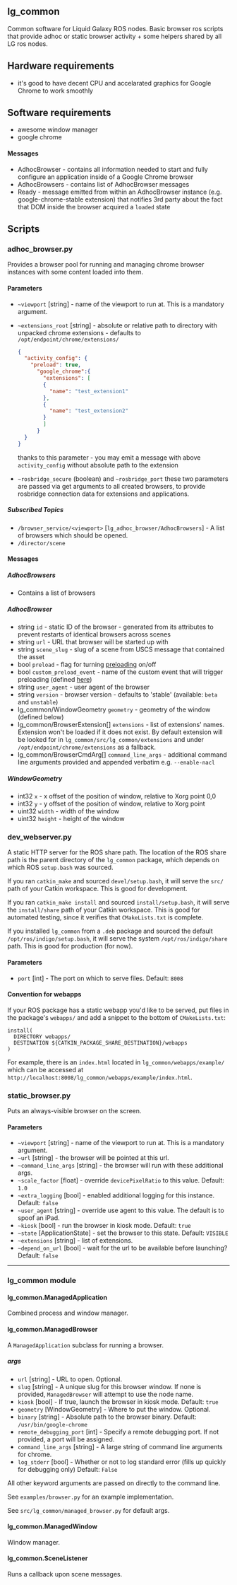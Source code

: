 lg\_common
----------

Common software for Liquid Galaxy ROS nodes. Basic browser ros scripts
that provide adhoc or static browser activity + some helpers shared by
all LG ros nodes.

## Hardware requirements

* it's good to have decent CPU and accelarated graphics for Google
  Chrome to work smoothly

## Software requirements

* awesome window manager
* google chrome

#### Messages
- AdhocBrowser - contains all information needed to start and fully
  configure an application inside of a Google Chrome browser
- AdhocBrowsers - contains list of AdhocBrowser messages
- Ready - message emitted from within an AdhocBrowser instance (e.g.
  google-chrome-stable extension) that notifies 3rd party about the fact
that DOM inside the browser acquired a `loaded` state

## Scripts

### adhoc\_browser.py

Provides a browser pool for running and managing chrome browser instances with some content loaded into them.

#### Parameters

* `~viewport` [string] - name of the viewport to run at. This is a mandatory argument.
* `~extensions_root` [string] - absolute or relative path to directory with unpacked chrome extensions - defaults to `/opt/endpoint/chrome/extensions/`

    ```json
    {
      "activity_config": {
        "preload": true,
          "google_chrome":{
            "extensions": [
            {
              "name": "test_extension1"
            },
            {
              "name": "test_extension2"
            }
            ]
          }
      }
    }
    ```

    thanks to this parameter - you may emit a message with above `activity_config` without absolute path to the extension

* `~rosbridge_secure` (boolean) and `~rosbridge_port` these two parameters are passed via get arguments to all created browsers, to provide rosbridge connection data for extensions and applications.

##### Subscribed Topics

* `/browser_service/<viewport>` [`lg_adhoc_browser/AdhocBrowsers`] - A list of browsers which should be opened.
* `/director/scene`

#### Messages

##### AdhocBrowsers

* Contains a list of browsers

##### AdhocBrowser

* string `id` - static ID of the browser - generated from its attributes
  to prevent restarts of identical browsers across scenes
* string `url` - URL that browser will be started up with
* string `scene_slug` - slug of a scene from USCS message that contained
  the asset
* bool `preload` - flag for turning
  [preloading](https://github.com/EndPointCorp/lg_ros_nodes/wiki/Unified-State-Control-System-API#preloading) on/off
* bool `custom_preload_event` - name of the custom event that will
  trigger preloading (defined
[here](https://github.com/EndPointCorp/lg_ros_nodes/tree/master/lg_common/src/lg_common/extensions/ros_window_ready#application-generated-message))
* string `user_agent` - user agent of the browser
* string `version` - browser version - defaults to 'stable' (available:
  `beta` and `unstable`)
* lg_common/WindowGeometry `geometry` - geometry of the window (defined
  below)
* lg_common/BrowserExtension[] `extensions` - list of extensions' names.
  Extension won't be loaded if it does not exist. By default extension
will be looked for in `lg_common/src/lg_common/extensions` and under
`/opt/endpoint/chrome/extensions` as a fallback.
* lg_common/BrowserCmdArg[] `command_line_args` - additional command
  line arguments provided and appended verbatim e.g. `--enable-nacl`

##### WindowGeometry

- int32 `x` - x offset of the position of window, relative to Xorg point
  0,0
- int32 `y` - y offset of the position of window, relative to Xorg point
- uint32 `width` - width of the window
- uint32 `height` - height of the window

### dev\_webserver.py

A static HTTP server for the ROS share path. The location of the ROS share path is the parent directory of the `lg_common` package, which depends on which ROS `setup.bash` was sourced.

If you ran `catkin_make` and sourced `devel/setup.bash`, it will serve the `src/` path of your Catkin workspace. This is good for development.

If you ran `catkin_make install` and sourced `install/setup.bash`, it will serve the `install/share` path of your Catkin workspace. This is good for automated testing, since it verifies that `CMakeLists.txt` is complete.

If you installed `lg_common` from a `.deb` package and sourced the default `/opt/ros/indigo/setup.bash`, it will serve the system `/opt/ros/indigo/share` path. This is good for production (for now).

#### Parameters

* `port` [int] - The port on which to serve files. Default: `8008`

#### Convention for webapps

If your ROS package has a static webapp you'd like to be served, put files in the package's `webapps/` and add a snippet to the bottom of `CMakeLists.txt`:

    install(
      DIRECTORY webapps/
      DESTINATION ${CATKIN_PACKAGE_SHARE_DESTINATION}/webapps
    )

For example, there is an `index.html` located in `lg_common/webapps/example/` which can be accessed at `http://localhost:8008/lg_common/webapps/example/index.html`.

### static\_browser.py

Puts an always-visible browser on the screen.

#### Parameters

* `~viewport` [string] - name of the viewport to run at. This is a mandatory argument.
* `~url` [string] - the browser will be pointed at this url.
* `~command_line_args` [string] - the browser will run with these additional args.
* `~scale_factor` [float] - override `devicePixelRatio` to this value.  Default: `1.0`
* `~extra_logging` [bool] - enabled additional logging for this instance.  Default: `false`
* `~user_agent` [string] - override use agent to this value.  The default is to spoof an iPad.
* `~kiosk` [bool] - run the browser in kiosk mode.  Default: `true`
* `~state` [ApplicationState] - set the browser to this state.  Default: `VISIBLE`
* `~extensions` [string] - list of extensions.
* `~depend_on_url` [bool] - wait for the url to be available before launching?  Default: `false`

----------------------

### lg\_common module

#### lg\_common.ManagedApplication

Combined process and window manager.

#### lg\_common.ManagedBrowser

A `ManagedApplication` subclass for running a browser.

##### args

* `url` [string] - URL to open. Optional.
* `slug` [string] - A unique slug for this browser window. If none is provided, `ManagedBrowser` will attempt to use the node name.
* `kiosk` [bool] - If true, launch the browser in kiosk mode. Default: `true`
* `geometry` [WindowGeometry] - Where to put the window. Optional.
* `binary` [string] - Absolute path to the browser binary. Default: `/usr/bin/google-chrome`
* `remote_debugging_port` [int] - Specify a remote debugging port. If not provided, a port will be assigned.
* `command_line_args` [string] - A large string of command line arguments for chrome.
* `log_stderr` [bool] - Whether or not to log standard error (fills up quickly
  for debugging only) Default: `False`

All other keyword arguments are passed on directly to the command line.

See `examples/browser.py` for an example implementation.

See `src/lg_common/managed_browser.py` for default args.

#### lg\_common.ManagedWindow

Window manager.

#### lg\_common.SceneListener

Runs a callback upon scene messages.
